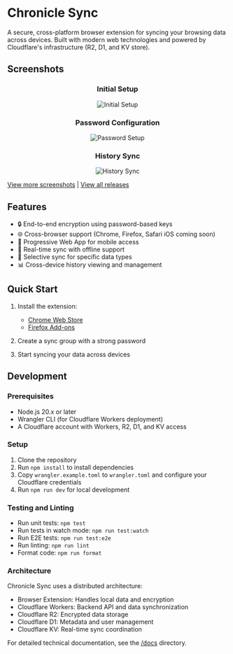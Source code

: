 # Chronicle Sync

A secure, cross-platform browser extension for syncing your browsing data across devices. Built with modern web technologies and powered by Cloudflare's infrastructure (R2, D1, and KV store).

## Screenshots

<div align="center">

### Initial Setup
![Initial Setup](https://posix4e.github.io/chronicle-sync/screenshots/setup-flow/initial-popup.png)

### Password Configuration
![Password Setup](https://posix4e.github.io/chronicle-sync/screenshots/setup-flow/setup-form.png)

### History Sync
![History Sync](https://posix4e.github.io/chronicle-sync/screenshots/setup-flow/history-entries.png)

</div>

[View more screenshots](https://posix4e.github.io/chronicle-sync/test-results) | [View all releases](https://posix4e.github.io/chronicle-sync/releases/)
## Features

- 🔒 End-to-end encryption using password-based keys
- 🌐 Cross-browser support (Chrome, Firefox, Safari iOS coming soon)
- 📱 Progressive Web App for mobile access
- 🔄 Real-time sync with offline support
- 🎯 Selective sync for specific data types
- 📊 Cross-device history viewing and management

## Quick Start

1. Install the extension:
   - [Chrome Web Store](https://chrome.google.com/webstore/detail/chronicle-sync)
   - [Firefox Add-ons](https://addons.mozilla.org/firefox/addon/chronicle-sync)

2. Create a sync group with a strong password
3. Start syncing your data across devices

## Development

### Prerequisites

- Node.js 20.x or later
- Wrangler CLI (for Cloudflare Workers deployment)
- A Cloudflare account with Workers, R2, D1, and KV access

### Setup

1. Clone the repository
2. Run `npm install` to install dependencies
3. Copy `wrangler.example.toml` to `wrangler.toml` and configure your Cloudflare credentials
4. Run `npm run dev` for local development

### Testing and Linting

- Run unit tests: `npm test`
- Run tests in watch mode: `npm run test:watch`
- Run E2E tests: `npm run test:e2e`
- Run linting: `npm run lint`
- Format code: `npm run format`

### Architecture

Chronicle Sync uses a distributed architecture:
- Browser Extension: Handles local data and encryption
- Cloudflare Workers: Backend API and data synchronization
- Cloudflare R2: Encrypted data storage
- Cloudflare D1: Metadata and user management
- Cloudflare KV: Real-time sync coordination

For detailed technical documentation, see the [/docs](/docs) directory.
